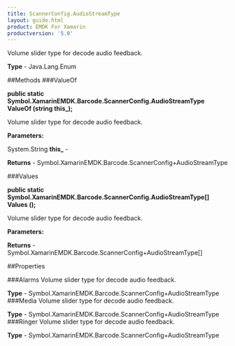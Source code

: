 ```yaml
---
title: ScannerConfig.AudioStreamType
layout: guide.html
product: EMDK For Xamarin 
productversion: '5.0' 
---
```

Volume slider type for decode audio feedback.

**Type** - Java.Lang.Enum

##Methods
###ValueOf

**public static Symbol.XamarinEMDK.Barcode.ScannerConfig.AudioStreamType ValueOf (string this_);**

Volume slider type for decode audio feedback.

**Parameters:**

System.String **this_**  - 

**Returns** - Symbol.XamarinEMDK.Barcode.ScannerConfig+AudioStreamType

###Values

**public static Symbol.XamarinEMDK.Barcode.ScannerConfig.AudioStreamType[] Values ();**

Volume slider type for decode audio feedback.

**Parameters:**

**Returns** - Symbol.XamarinEMDK.Barcode.ScannerConfig+AudioStreamType[]

##Properties

###Alarms
Volume slider type for decode audio feedback.

**Type** - Symbol.XamarinEMDK.Barcode.ScannerConfig+AudioStreamType
###Media
Volume slider type for decode audio feedback.

**Type** - Symbol.XamarinEMDK.Barcode.ScannerConfig+AudioStreamType
###Ringer
Volume slider type for decode audio feedback.

**Type** - Symbol.XamarinEMDK.Barcode.ScannerConfig+AudioStreamType
